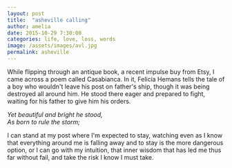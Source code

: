 ```yaml
---
layout: post
title:  "asheville calling"
author: amelia
date: 2015-10-29 7:30:00
categories: life, love, loss, words
image: /assets/images/avl.jpg
permalink: asheville
---
```


While flipping through an antique book, a recent impulse buy from Etsy, I came across a poem called Casabianca. In it, Felicia Hemans tells the tale of a boy who wouldn't leave his post on father's ship, though it was being destroyed all around him. He stood there eager and prepared to fight, waiting for his father to give him his orders. 

*Yet beautiful and bright he stood,*<br/>
  *As born to rule the storm;*<br/>




I can stand at my post where I'm expected to stay, watching even as I know that everything around me is falling away and to stay is the more dangerous option, or I can go with my intuition, that inner wisdom that has led me thus far without fail, and take the risk I know I must take.
